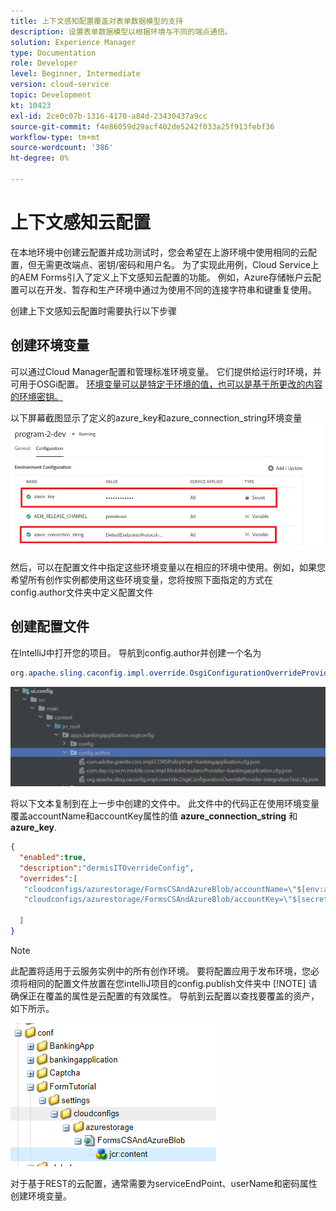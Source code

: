 ```yaml
---
title: 上下文感知配置覆盖对表单数据模型的支持
description: 设置表单数据模型以根据环境与不同的端点通信。
solution: Experience Manager
type: Documentation
role: Developer
level: Beginner, Intermediate
version: cloud-service
topic: Development
kt: 10423
exl-id: 2ce0c07b-1316-4170-a84d-23430437a9cc
source-git-commit: f4e86059d29acf402de5242f033a25f913febf36
workflow-type: tm+mt
source-wordcount: '386'
ht-degree: 0%

---
```


# 上下文感知云配置

在本地环境中创建云配置并成功测试时，您会希望在上游环境中使用相同的云配置，但无需更改端点、密钥/密码和用户名。 为了实现此用例，Cloud Service上的AEM Forms引入了定义上下文感知云配置的功能。
例如，Azure存储帐户云配置可以在开发、暂存和生产环境中通过为使用不同的连接字符串和键重复使用。

创建上下文感知云配置时需要执行以下步骤

## 创建环境变量

可以通过Cloud Manager配置和管理标准环境变量。 它们提供给运行时环境，并可用于OSGi配置。 [环境变量可以是特定于环境的值，也可以是基于所更改的内容的环境密钥。](https://experienceleague.adobe.com/docs/experience-manager-cloud-service/content/implementing/using-cloud-manager/environment-variables.html?lang=en)



以下屏幕截图显示了定义的azure_key和azure_connection_string环境变量
![environment_variables](assets/environment-variables.png)

然后，可以在配置文件中指定这些环境变量以在相应的环境中使用。例如，如果您希望所有创作实例都使用这些环境变量，您将按照下面指定的方式在config.author文件夹中定义配置文件

## 创建配置文件

在IntelliJ中打开您的项目。 导航到config.author并创建一个名为

```java
org.apache.sling.caconfig.impl.override.OsgiConfigurationOverrideProvider-integrationTest.cfg.json
```

![config.author](assets/config-author.png)

将以下文本复制到在上一步中创建的文件中。 此文件中的代码正在使用环境变量覆盖accountName和accountKey属性的值 **azure_connection_string** 和 **azure_key**.

```json
{
  "enabled":true,
  "description":"dermisITOverrideConfig",
  "overrides":[
   "cloudconfigs/azurestorage/FormsCSAndAzureBlob/accountName=\"$[env:azure_connection_string]\"",
   "cloudconfigs/azurestorage/FormsCSAndAzureBlob/accountKey=\"$[secret:azure_key]\""

  ]
}
```

>[!NOTE]
>
>此配置将适用于云服务实例中的所有创作环境。 要将配置应用于发布环境，您必须将相同的配置文件放置在您intelliJ项目的config.publish文件夹中
>[!NOTE]
> 请确保正在覆盖的属性是云配置的有效属性。 导航到云配置以查找要覆盖的资产，如下所示。

![cloud-config-property](assets/cloud-config-properties.png)

对于基于REST的云配置，通常需要为serviceEndPoint、userName和密码属性创建环境变量。
